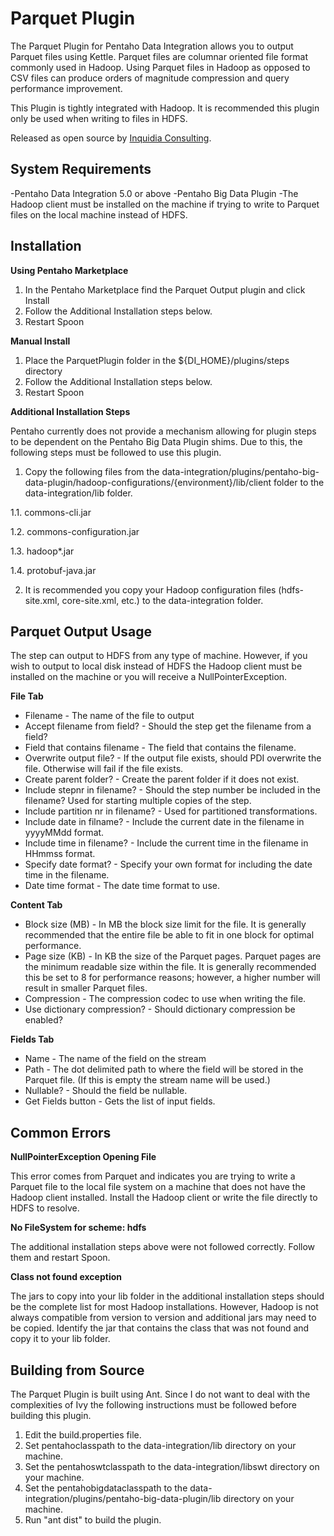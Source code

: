 Parquet Plugin
===

The Parquet Plugin for Pentaho Data Integration allows you to output Parquet files using Kettle.  Parquet files are columnar oriented file format commonly used in Hadoop.  Using Parquet files in Hadoop as opposed to CSV files can produce orders of magnitude compression and query performance improvement.

This Plugin is tightly integrated with Hadoop.  It is recommended this plugin only be used when writing to files in HDFS.

Released as open source by [Inquidia Consulting](www.inquidia.com).

System Requirements
---
-Pentaho Data Integration 5.0 or above
-Pentaho Big Data Plugin
-The Hadoop client must be installed on the machine if trying to write to Parquet files on the local machine instead of HDFS.

Installation
---
**Using Pentaho Marketplace**

1. In the Pentaho Marketplace find the Parquet Output plugin and click Install
2. Follow the Additional Installation steps below.
3. Restart Spoon

**Manual Install**

1. Place the ParquetPlugin folder in the ${DI\_HOME}/plugins/steps directory
2. Follow the Additional Installation steps below.
3. Restart Spoon

**Additional Installation Steps**

Pentaho currently does not provide a mechanism allowing for plugin steps to be dependent on the Pentaho Big Data Plugin shims.  Due to this, the following steps must be followed to use this plugin.

1. Copy the following files from the data-integration/plugins/pentaho-big-data-plugin/hadoop-configurations/{environment}/lib/client folder to the data-integration/lib folder.

  1.1. commons-cli.jar
  
  1.2. commons-configuration.jar
  
  1.3. hadoop*.jar
  
  1.4. protobuf-java.jar
  
2. It is recommended you copy your Hadoop configuration files (hdfs-site.xml, core-site.xml, etc.) to the data-integration folder.

Parquet Output Usage
---

The step can output to HDFS from any type of machine.  However, if you wish to output to local disk instead of HDFS the Hadoop client must be installed on the machine or you will receive a NullPointerException.

**File Tab**
* Filename - The name of the file to output
* Accept filename from field? - Should the step get the filename from a field?
* Field that contains filename - The field that contains the filename.
* Overwrite output file? - If the output file exists, should PDI overwrite the file.  Otherwise will fail if the file exists.
* Create parent folder? - Create the parent folder if it does not exist.
* Include stepnr in filename? - Should the step number be included in the filename?  Used for starting multiple copies of the step.
* Include partition nr in filename? - Used for partitioned transformations.
* Include date in filname? - Include the current date in the filename in yyyyMMdd format.
* Include time in filename? - Include the current time in the filename in HHmmss format.
* Specify date format? - Specify your own format for including the date time in the filename.
* Date time format - The date time format to use.

**Content Tab**
* Block size (MB) - In MB the block size limit for the file.  It is generally recommended that the entire file be able to fit in one block for optimal performance.
* Page size (KB) - In KB the size of the Parquet pages.  Parquet pages are the minimum readable size within the file.  It is generally recommended this be set to 8 for performance reasons; however, a higher number will result in smaller Parquet files.
* Compression - The compression codec to use when writing the file.
* Use dictionary compression? - Should dictionary compression be enabled?

**Fields Tab**
* Name - The name of the field on the stream
* Path - The dot delimited path to where the field will be stored in the Parquet file.  (If this is empty the stream name will be used.)
* Nullable? - Should the field be nullable.
* Get Fields button - Gets the list of input fields.

Common Errors
---

**NullPointerException Opening File**

This error comes from Parquet and indicates you are trying to write a Parquet file to the local file system on a machine that does not have the Hadoop client installed.  Install the Hadoop client or write the file directly to HDFS to resolve.

**No FileSystem for scheme: hdfs**

The additional installation steps above were not followed correctly.  Follow them and restart Spoon.

**Class not found exception**

The jars to copy into your lib folder in the additional installation steps should be the complete list for most Hadoop installations.  However, Hadoop is not always compatible from version to version and additional jars may need to be copied.  Identify the jar that contains the class that was not found and copy it to your lib folder.

Building from Source
---
The Parquet Plugin is built using Ant.  Since I do not want to deal with the complexities of Ivy the following instructions must be followed before building this plugin.

1. Edit the build.properties file.
2. Set pentahoclasspath to the data-integration/lib directory on your machine.
3. Set the pentahoswtclasspath to the data-integration/libswt directory on your machine.
4. Set the pentahobigdataclasspath to the data-integration/plugins/pentaho-big-data-plugin/lib directory on your machine.
5. Run "ant dist" to build the plugin.
